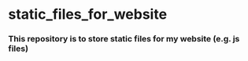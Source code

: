 # static_files_for_website

### This repository is to store static files for my website (e.g. js files)
